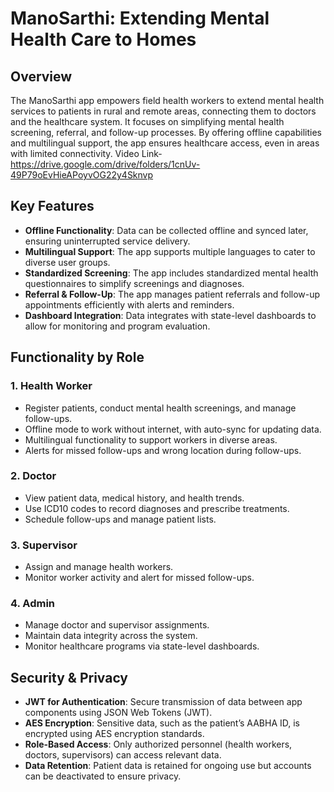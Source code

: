 
# **ManoSarthi: Extending Mental Health Care to Homes**

## **Overview**

The ManoSarthi app empowers field health workers to extend mental health services to patients in rural and remote areas, connecting them to doctors and the healthcare system. It focuses on simplifying mental health screening, referral, and follow-up processes. By offering offline capabilities and multilingual support, the app ensures healthcare access, even in areas with limited connectivity.
Video Link- https://drive.google.com/drive/folders/1cnUv-49P79oEvHieAPoyvOG22y4Sknvp

## **Key Features**

- **Offline Functionality**: Data can be collected offline and synced later, ensuring uninterrupted service delivery.
- **Multilingual Support**: The app supports multiple languages to cater to diverse user groups.
- **Standardized Screening**: The app includes standardized mental health questionnaires to simplify screenings and diagnoses.
- **Referral & Follow-Up**: The app manages patient referrals and follow-up appointments efficiently with alerts and reminders.
- **Dashboard Integration**: Data integrates with state-level dashboards to allow for monitoring and program evaluation.

## **Functionality by Role**

### **1. Health Worker**
- Register patients, conduct mental health screenings, and manage follow-ups.
- Offline mode to work without internet, with auto-sync for updating data.
- Multilingual functionality to support workers in diverse areas.
- Alerts for missed follow-ups and wrong location during follow-ups.

### **2. Doctor**
- View patient data, medical history, and health trends.
- Use ICD10 codes to record diagnoses and prescribe treatments.
- Schedule follow-ups and manage patient lists.
  
### **3. Supervisor**
- Assign and manage health workers.
- Monitor worker activity and alert for missed follow-ups.
  
### **4. Admin**
- Manage doctor and supervisor assignments.
- Maintain data integrity across the system.
- Monitor healthcare programs via state-level dashboards.

## **Security & Privacy**

- **JWT for Authentication**: Secure transmission of data between app components using JSON Web Tokens (JWT).
- **AES Encryption**: Sensitive data, such as the patient’s AABHA ID, is encrypted using AES encryption standards.
- **Role-Based Access**: Only authorized personnel (health workers, doctors, supervisors) can access relevant data.
- **Data Retention**: Patient data is retained for ongoing use but accounts can be deactivated to ensure privacy.
